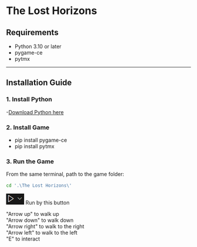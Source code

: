 # The Lost Horizons

## Requirements

- Python 3.10 or later
- pygame-ce
- pytmx

---

## Installation Guide

### 1. Install Python
-[Download Python here](https://www.python.org/downloads/)

### 2. Install Game

- pip install pygame-ce
- pip install pytmx


### 3. Run the Game

From the same terminal, path to the game folder:

```bash
cd '.\The Lost Horizons\'
```

![Preview](run_readme.png) Run by this button


"Arrow up" to walk up  
"Arrow down" to walk down  
"Arrow right" to walk to the right  
"Arrow left" to walk to the left  
"E" to interact  
